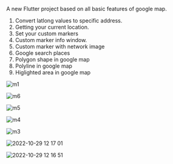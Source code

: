 

A new Flutter project based on all basic features of google map.

1. Convert latlong values to specific address.
2. Getting your current location.
3. Set your custom markers
4. Custom marker info window.
5. Custom marker with network image
6. Google search places
7. Polygon shape in google map
8. Polyline in google map
9. Higlighted area in google map

![m1](https://user-images.githubusercontent.com/26230006/181914086-1bb977a6-dfb9-4539-95ac-f23ed3f8a998.jpeg)



![m6](https://user-images.githubusercontent.com/26230006/181914121-33e98454-654b-436d-a366-2d6de7a67664.jpeg)



![m5](https://user-images.githubusercontent.com/26230006/181914122-94c71d37-57a1-44aa-aea0-10935af68944.jpeg)


![m4](https://user-images.githubusercontent.com/26230006/181914125-317baf18-ad29-4435-9db6-35b5acd95e22.jpeg)


![m3](https://user-images.githubusercontent.com/26230006/181914129-0cf704fe-c0e8-4482-bae9-09c54368c1fd.jpeg)



![2022-10-29 12 17 01](https://user-images.githubusercontent.com/26230006/198818108-955c00bf-4396-46da-b49c-a56b26d7fb72.jpg)


![2022-10-29 12 16 51](https://user-images.githubusercontent.com/26230006/198818112-f6c46c29-efc9-4a6d-8c07-6dd92eb450f8.jpg)
